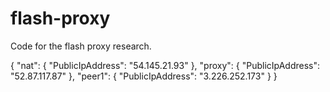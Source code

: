 # flash-proxy

Code for the flash proxy research.

{
    "nat": {
        "PublicIpAddress": "54.145.21.93"
    },
    "proxy": {
        "PublicIpAddress": "52.87.117.87"
    },
    "peer1": {
        "PublicIpAddress": "3.226.252.173"
    }
}

